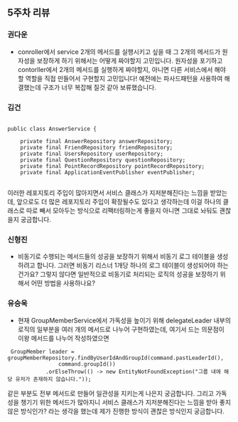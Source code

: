 ## 5주차 리뷰
### 권다운
- conroller에서 service 2개의 메서드를 실행시키고 싶을 때 그 2개의 메서드가 원자성을 보장하게 하기 위해서는 어떻게 짜야할지 고민입니다.
  원자성을 포기하고 contorller에서 2개의 메서드를 실행하게 짜야할지, 아니면 다른 서비스에서 해야할 역할을 직접 만들어서 구현할지 고민입니다! 예전에는 파사드패턴을 사용하여 해결했는데 구조가 너무 복잡해 질것 같아 보류했습니다. 
### 김건
```

public class AnswerService {

    private final AnswerRepository answerRepository;
    private final FriendRepository friendRepository;
    private final UsersRepository userRepository;
    private final QuestionRepository questionRepository;
    private final PointRecordRepository pointRecordRepository;
    private final ApplicationEventPublisher eventPublisher;
    
```
이러한 레포지토리 주입이 많아지면서 서비스 클래스가 지저분해진다는 느낌을 받았는데, 앞으로도 더 많은 레포지토리 주입이 확장될수도 있다고 생각하는데 이걸 하나의 클래스로 따로 빼서 모아두는 방식으로 리팩터링하는게 좋을지 아니면 그대로 놔둬도 괜찮을지 궁금합니다. 
### 신형진
* 비동기로 수행되는 메서드들의 성공을 보장하기 위해서 비동기 로그 테이블을 생성하려고 합니다. 그러면 비동기 리스너 1개당 하나의 로그 테이블이 생성되어야 하는건가요? 그렇지 않다면 일반적으로 비동기로 처리되는 로직의 성공을 보장하기 위해서 어떤 방법을 사용하나요?

### 유승욱
- 현재 GroupMemberService에서 가독성을 높이기 위해 delegateLeader 내부의 로직의 일부분을 여러 개의 메서드로 나누어 구현하였는데, 여기서 드는 의문점이 이왕 메서드를 나누어 작성하였으면
```
 GroupMember leader = groupMemberRepository.findByUserIdAndGroupId(command.pastLeaderId(),
                command.groupId())
            .orElseThrow(() -> new EntityNotFoundException("그룹 내에 해당 유저가 존재하지 않습니다."));
```
같은 부분도 전부 메서드로 만들어 일관성을 지키는게 나은지 궁금합니다. 그리고 가독성을 챙기기 위한 메서드가 많아지니 서비스 클래스가 지저분해진다는 느낌을 받아 좋지 않은 방식인가? 라는 생각을 했는데  제가 진행한 방식이 괜찮은 방식인지 궁금합니다. 
